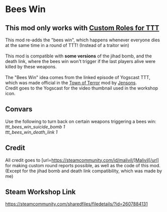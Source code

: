 # Bees Win
## This mod only works with [Custom Roles for TTT](https://steamcommunity.com/workshop/filedetails/?id=2421039084)

This mod re-adds the "bees win", which happens whenever everyone dies at the same time in a round of TTT! (Instead of a traitor win)\
\
This mod is compatible with **some versions** of the jihad bomb, and the death link, where the bees win won't trigger if the last players alive were killed by these weapons.\
\
The "Bees Win" idea comes from the linked episode of Yogscast TTT, which was made official in the [Town of Terror](https://steamcommunity.com/sharedfiles/filedetails/?id=1092556189) mod by [Jensons](https://steamcommunity.com/profiles/76561198044525091).\
Credit goes to the Yogscast for the video thumbnail used in the workshop icon.

## Convars
Use the following to turn back on certain weapons triggering a bees win:\
*ttt_bees_win_suicide_bomb 1*\
*ttt_bees_win_death_link 1*

## Credit
All credit goes to [url=https://steamcommunity.com/id/malivil/]Malivil[/url] for making custom round reports possible, as well as the code of this mod. (Except for the jihad bomb and death link compatibility, which was made by me)

## Steam Workshop Link
https://steamcommunity.com/sharedfiles/filedetails/?id=2607884131
